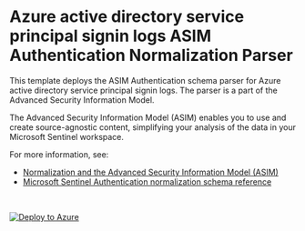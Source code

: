 # Azure active directory service principal signin logs ASIM Authentication Normalization Parser

This template deploys the ASIM Authentication schema parser for Azure active directory service principal signin logs. The parser is a part of the Advanced Security Information Model.

The Advanced Security Information Model (ASIM) enables you to use and create source-agnostic content, simplifying your analysis of the data in your Microsoft Sentinel workspace.

For more information, see:

- [Normalization and the Advanced Security Information Model (ASIM)](https://aka.ms/AboutASIM)
- [Microsoft Sentinel Authentication normalization schema reference](https://aka.ms/ASimAuthenticationDoc)

<br>
 

[![Deploy to Azure](https://aka.ms/deploytoazurebutton)](https://portal.azure.com/#create/Microsoft.Template/uri/https%3A%2F%2Fraw.githubusercontent.com%2FAzure%2FAzure-Sentinel%2Fmaster%2FParsers%2FASimAuthentication%2FARM%2FvimAuthenticationAADServicePrincipalSignInLogs%2FvimAuthenticationAADServicePrincipalSignInLogs.json)
